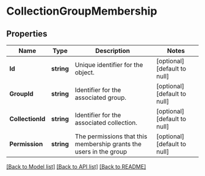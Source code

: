 # CollectionGroupMembership

## Properties
Name | Type | Description | Notes
------------ | ------------- | ------------- | -------------
**Id** | **string** | Unique identifier for the object. | [optional] [default to null]
**GroupId** | **string** | Identifier for the associated group. | [optional] [default to null]
**CollectionId** | **string** | Identifier for the associated collection. | [optional] [default to null]
**Permission** | **string** | The permissions that this membership grants the users in the group | [optional] [default to null]

[[Back to Model list]](../README.md#documentation-for-models) [[Back to API list]](../README.md#documentation-for-api-endpoints) [[Back to README]](../README.md)

